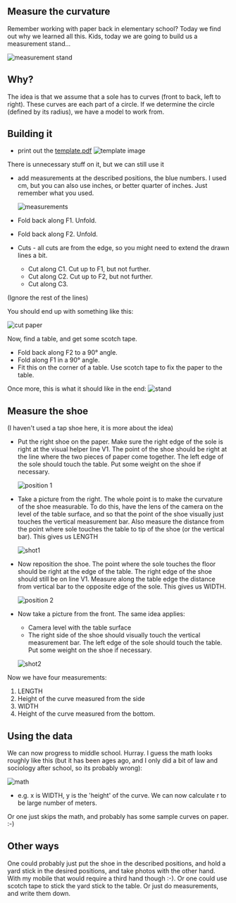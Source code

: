 ## Measure the curvature

Remember working with paper back in elementary school? Today we find out why we learned all
this. Kids, today we are going to build us a measurement stand...

![measurement stand](cimg/stand_middle.jpg)

## Why?

The idea is that we assume that a sole has to curves (front to back, left to right). These curves
are each part of a circle. If we determine the circle (defined by its radius), we have a model to 
work from.


## Building it

- print out the [template.pdf](cimg/template.pdf)
  ![template image](cimg/template.jpg)

There is unnecessary stuff on it, but we can still use it

- add measurements at the described positions, the blue numbers. I used cm, but you can also use
  inches, or better quarter of inches. Just remember what you used.

  ![measurements](cimg/meassurements_middle.jpg)


- Fold back along F1. Unfold.
- Fold back along F2. Unfold.
- Cuts - all cuts are from the edge, so you might need to extend the drawn lines a bit.
    - Cut along C1. Cut up to F1, but not further.
    - Cut along C2. Cut up to F2, but not further.
    - Cut along C3.

(Ignore the rest of the lines)

You should end up with something like this:

![cut paper](cimg/cut_middle.jpg)

Now, find a table, and get some scotch tape.

- Fold back along F2 to a 90° angle.
- Fold along F1 in a 90° angle.
- Fit this on the corner of a table. Use scotch tape to fix the paper to the table.

Once more, this is what it should like in the end:
![stand](cimg/stand_middle.jpg)

## Measure the shoe

(I haven't used a tap shoe here, it is more about the idea)

- Put the right shoe on the paper. Make sure the right edge of the sole is right at the visual
  helper line V1. The point of the shoe should be right at the line where the two pieces of paper
  come together. The left edge of the sole should touch the table. Put some weight on the shoe if
  necessary.

  ![position 1](cimg/position1_middle.jpg)

- Take a picture from the right. The whole point is to make the curvature of the shoe measurable. To
  do this, have the lens of the camera on the level of the table surface, and so that the point of
  the shoe visually just touches the vertical measurement bar. Also measure the distance from 
  the point where sole touches the table to tip of the shoe (or the vertical bar). This gives us
  LENGTH

  ![shot1](cimg/shot1_middle.jpg)

- Now reposition the shoe. The point where the sole touches the floor should be right at the 
  edge of the table. The right edge of the shoe should still be on line V1. Measure along the 
  table edge the distance from vertical bar to the opposite edge of the sole. This gives us WIDTH.

  ![position 2](cimg/position2_middle.jpg)

- Now take a picture from the front. The same idea applies:
  - Camera level with the table surface
  - The right side of the shoe should visually touch the vertical measurement bar. The left edge
      of the sole should touch the table. Put some weight on the shoe if necessary.

  ![shot2](cimg/shot2_middle.jpg)

Now we have four measurements:

1. LENGTH
2. Height of the curve measured from the side
3. WIDTH
4. Height of the curve measured from the bottom. 

## Using the data

We can now progress to middle school. Hurray. I guess the math looks roughly like this (but it has
been ages ago, and I only did a bit of law and sociology after school, so its probably wrong):

![math](cimg/math_middle.jpg)

- e.g. x is WIDTH, y is the 'height' of the curve. We can now calculate r to be large number of 
  meters.

Or one just skips the math, and probably has some sample curves on paper. :-)

## Other ways

One could probably just put the shoe in the described positions, and hold a yard stick in the 
desired positions, and take photos with the other hand. With my mobile that would require a 
third hand though :-). Or one could use scotch tape to stick the yard stick to the table. Or 
just do measurements, and write them down.





